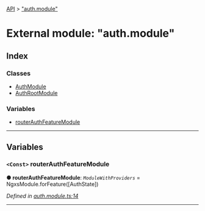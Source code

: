 [API](../README.md) > ["auth.module"](../modules/_auth_module_.md)

# External module: "auth.module"

## Index

### Classes

* [AuthModule](../classes/_auth_module_.authmodule.md)
* [AuthRootModule](../classes/_auth_module_.authrootmodule.md)

### Variables

* [routerAuthFeatureModule](_auth_module_.md#routerauthfeaturemodule)

---

## Variables

<a id="routerauthfeaturemodule"></a>

### `<Const>` routerAuthFeatureModule

**● routerAuthFeatureModule**: *`ModuleWithProviders`* =  NgxsModule.forFeature([AuthState])

*Defined in [auth.module.ts:14](https://github.com/authumn/authumn-angular/blob/04acefe/projects/authumn-angular/src/auth/auth.module.ts#L14)*

___

